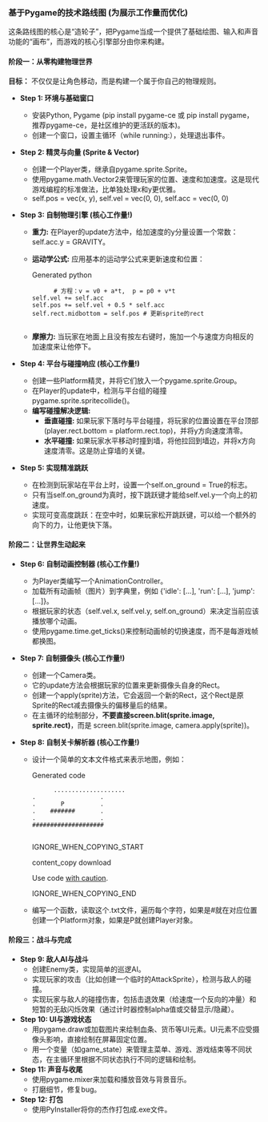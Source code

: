 ### 基于Pygame的技术路线图 (为展示工作量而优化)

这条路线图的核心是“造轮子”，把Pygame当成一个提供了基础绘图、输入和声音功能的“画布”，而游戏的核心引擎部分由你来构建。

#### 阶段一：从零构建物理世界

**目标：** 不仅仅是让角色移动，而是构建一个属于你自己的物理规则。

- **Step 1: 环境与基础窗口**

  - 安装Python, Pygame (pip install pygame-ce 或 pip install pygame，推荐pygame-ce，是社区维护的更活跃的版本)。
  - 创建一个窗口，设置主循环（while running:），处理退出事件。

- **Step 2: 精灵与向量 (Sprite & Vector)**

  - 创建一个Player类，继承自pygame.sprite.Sprite。
  - 使用pygame.math.Vector2来管理玩家的位置、速度和加速度。这是现代游戏编程的标准做法，比单独处理x和y更优雅。
  - self.pos = vec(x, y), self.vel = vec(0, 0), self.acc = vec(0, 0)

- **Step 3: 自制物理引擎 (核心工作量!)**

  - **重力:** 在Player的update方法中，给加速度的y分量设置一个常数：self.acc.y = GRAVITY。

  - **运动学公式:** 应用基本的运动学公式来更新速度和位置：

    Generated python

    ```
          # 方程：v = v0 + a*t,  p = p0 + v*t
    self.vel += self.acc
    self.pos += self.vel + 0.5 * self.acc
    self.rect.midbottom = self.pos # 更新sprite的rect
        
    ```

  - **摩擦力:** 当玩家在地面上且没有按左右键时，施加一个与速度方向相反的加速度来让他停下。

- **Step 4: 平台与碰撞响应 (核心工作量!)**

  - 创建一些Platform精灵，并将它们放入一个pygame.sprite.Group。
  - 在Player的update中，检测与平台组的碰撞 pygame.sprite.spritecollide()。
  - **编写碰撞解决逻辑:**
    - **垂直碰撞:** 如果玩家下落时与平台碰撞，将玩家的位置设置在平台顶部 (player.rect.bottom = platform.rect.top)，并将y方向速度清零。
    - **水平碰撞:** 如果玩家水平移动时撞到墙，将他拉回到墙边，并将x方向速度清零。这是防止穿墙的关键。

- **Step 5: 实现精准跳跃**

  - 在检测到玩家站在平台上时，设置一个self.on_ground = True的标志。
  - 只有当self.on_ground为真时，按下跳跃键才能给self.vel.y一个向上的初速度。
  - 实现可变高度跳跃：在空中时，如果玩家松开跳跃键，可以给一个额外的向下的力，让他更快下落。

#### 阶段二：让世界生动起来

- **Step 6: 自制动画控制器 (核心工作量!)**

  - 为Player类编写一个AnimationController。
  - 加载所有动画帧（图片）到字典里，例如 {'idle': [...], 'run': [...], 'jump': [...]}。
  - 根据玩家的状态（self.vel.x, self.vel.y, self.on_ground）来决定当前应该播放哪个动画。
  - 使用pygame.time.get_ticks()来控制动画帧的切换速度，而不是每游戏帧都换图。

- **Step 7: 自制摄像头 (核心工作量!)**

  - 创建一个Camera类。
  - 它的update方法会根据玩家的位置来更新摄像头自身的Rect。
  - 创建一个apply(sprite)方法，它会返回一个新的Rect，这个Rect是原Sprite的Rect减去摄像头的偏移量后的结果。
  - 在主循环的绘制部分，**不要直接screen.blit(sprite.image, sprite.rect)**，而是 screen.blit(sprite.image, camera.apply(sprite))。

- **Step 8: 自制关卡解析器 (核心工作量!)**

  - 设计一个简单的文本文件格式来表示地图，例如：

    Generated code

    ```
          ....................
    .                  .
    .       P          .
    .    #######       .
    .                  .
    ####################
        
    ```

    IGNORE_WHEN_COPYING_START

     content_copy  download 

     Use code [with caution](https://support.google.com/legal/answer/13505487). 

    IGNORE_WHEN_COPYING_END

  - 编写一个函数，读取这个.txt文件，遍历每个字符，如果是#就在对应位置创建一个Platform对象，如果是P就创建Player对象。

#### 阶段三：战斗与完成

- **Step 9: 敌人AI与战斗**
  - 创建Enemy类，实现简单的巡逻AI。
  - 实现玩家的攻击（比如创建一个临时的AttackSprite），检测与敌人的碰撞。
  - 实现玩家与敌人的碰撞伤害，包括击退效果（给速度一个反向的冲量）和短暂的无敌闪烁效果（通过计时器控制alpha值或交替显示/隐藏）。
- **Step 10: UI与游戏状态**
  - 用pygame.draw或加载图片来绘制血条、货币等UI元素。UI元素不应受摄像头影响，直接绘制在屏幕固定位置。
  - 用一个变量（如game_state）来管理主菜单、游戏、游戏结束等不同状态，在主循环里根据不同状态执行不同的逻辑和绘制。
- **Step 11: 声音与收尾**
  - 使用pygame.mixer来加载和播放音效与背景音乐。
  - 打磨细节，修复bug。
- **Step 12: 打包**
  - 使用PyInstaller将你的杰作打包成.exe文件。
